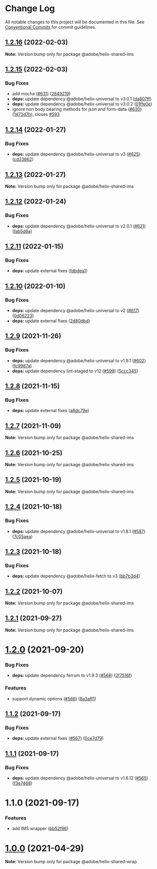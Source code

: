 # Change Log

All notable changes to this project will be documented in this file.
See [Conventional Commits](https://conventionalcommits.org) for commit guidelines.

## [1.2.16](https://github.com/adobe/helix-shared/compare/@adobe/helix-shared-ims@1.2.15...@adobe/helix-shared-ims@1.2.16) (2022-02-03)

**Note:** Version bump only for package @adobe/helix-shared-ims





## [1.2.15](https://github.com/adobe/helix-shared/compare/@adobe/helix-shared-ims@1.2.14...@adobe/helix-shared-ims@1.2.15) (2022-02-03)


### Bug Fixes

* add mocha ([#631](https://github.com/adobe/helix-shared/issues/631)) ([2849219](https://github.com/adobe/helix-shared/commit/2849219986aff4a31f1c6c3d1e137b1e2732027d))
* **deps:** update dependency @adobe/helix-universal to v3.0.1 ([da807ff](https://github.com/adobe/helix-shared/commit/da807ffd1d076f7b97a8cddd9dfb86fe6973847a))
* **deps:** update dependency @adobe/helix-universal to v3.0.2 ([01ffe0e](https://github.com/adobe/helix-shared/commit/01ffe0eae533b016666d9935457fbe19a2b2dd61))
* ignore non body bearing methods for json and form-data ([#630](https://github.com/adobe/helix-shared/issues/630)) ([1473d7b](https://github.com/adobe/helix-shared/commit/1473d7b604bdcab083c93f68731a54067676b5c7)), closes [#593](https://github.com/adobe/helix-shared/issues/593)





## [1.2.14](https://github.com/adobe/helix-shared/compare/@adobe/helix-shared-ims@1.2.13...@adobe/helix-shared-ims@1.2.14) (2022-01-27)


### Bug Fixes

* **deps:** update dependency @adobe/helix-universal to v3 ([#625](https://github.com/adobe/helix-shared/issues/625)) ([cd33862](https://github.com/adobe/helix-shared/commit/cd338620a091c4c7b392ee3da685fbde134ba5b5))





## [1.2.13](https://github.com/adobe/helix-shared/compare/@adobe/helix-shared-ims@1.2.12...@adobe/helix-shared-ims@1.2.13) (2022-01-27)

**Note:** Version bump only for package @adobe/helix-shared-ims





## [1.2.12](https://github.com/adobe/helix-shared/compare/@adobe/helix-shared-ims@1.2.11...@adobe/helix-shared-ims@1.2.12) (2022-01-24)


### Bug Fixes

* **deps:** update dependency @adobe/helix-universal to v2.0.1 ([#621](https://github.com/adobe/helix-shared/issues/621)) ([fab5d6a](https://github.com/adobe/helix-shared/commit/fab5d6a2b500c767e51ae8be6841b688f7afa490))





## [1.2.11](https://github.com/adobe/helix-shared/compare/@adobe/helix-shared-ims@1.2.10...@adobe/helix-shared-ims@1.2.11) (2022-01-15)


### Bug Fixes

* **deps:** update external fixes ([fdbdea1](https://github.com/adobe/helix-shared/commit/fdbdea1b3de6d9323f506766d4a4905f8572700b))





## [1.2.10](https://github.com/adobe/helix-shared/compare/@adobe/helix-shared-ims@1.2.9...@adobe/helix-shared-ims@1.2.10) (2022-01-10)


### Bug Fixes

* **deps:** update dependency @adobe/helix-universal to v2 ([#617](https://github.com/adobe/helix-shared/issues/617)) ([0d06223](https://github.com/adobe/helix-shared/commit/0d0622365e1f33ab50df822ace4067038095df0e))
* **deps:** update external fixes ([2d80dbd](https://github.com/adobe/helix-shared/commit/2d80dbd0a32dba90d83f91cfe403055835647c1e))





## [1.2.9](https://github.com/adobe/helix-shared/compare/@adobe/helix-shared-ims@1.2.8...@adobe/helix-shared-ims@1.2.9) (2021-11-26)


### Bug Fixes

* **deps:** update dependency @adobe/helix-universal to v1.9.1 ([#602](https://github.com/adobe/helix-shared/issues/602)) ([fc9987a](https://github.com/adobe/helix-shared/commit/fc9987a3ec773c5ea0d09a5aef47d1329eb515d5))
* **deps:** update dependency lint-staged to v12 ([#599](https://github.com/adobe/helix-shared/issues/599)) ([5ccc345](https://github.com/adobe/helix-shared/commit/5ccc3452dd9830f26f90d59d2067eea163dd8173))





## [1.2.8](https://github.com/adobe/helix-shared/compare/@adobe/helix-shared-ims@1.2.7...@adobe/helix-shared-ims@1.2.8) (2021-11-15)


### Bug Fixes

* **deps:** update external fixes ([a8dc79e](https://github.com/adobe/helix-shared/commit/a8dc79ee25573553aa5747478b66080888df2240))





## [1.2.7](https://github.com/adobe/helix-shared/compare/@adobe/helix-shared-ims@1.2.6...@adobe/helix-shared-ims@1.2.7) (2021-11-09)

**Note:** Version bump only for package @adobe/helix-shared-ims





## [1.2.6](https://github.com/adobe/helix-shared/compare/@adobe/helix-shared-ims@1.2.5...@adobe/helix-shared-ims@1.2.6) (2021-10-25)

**Note:** Version bump only for package @adobe/helix-shared-ims





## [1.2.5](https://github.com/adobe/helix-shared/compare/@adobe/helix-shared-ims@1.2.4...@adobe/helix-shared-ims@1.2.5) (2021-10-19)

**Note:** Version bump only for package @adobe/helix-shared-ims





## [1.2.4](https://github.com/adobe/helix-shared/compare/@adobe/helix-shared-ims@1.2.3...@adobe/helix-shared-ims@1.2.4) (2021-10-18)


### Bug Fixes

* **deps:** update dependency @adobe/helix-universal to v1.8.1 ([#587](https://github.com/adobe/helix-shared/issues/587)) ([7c05aea](https://github.com/adobe/helix-shared/commit/7c05aea00f8ce00134e7df2619f30a511e524ef6))





## [1.2.3](https://github.com/adobe/helix-shared/compare/@adobe/helix-shared-ims@1.2.2...@adobe/helix-shared-ims@1.2.3) (2021-10-18)


### Bug Fixes

* **deps:** update dependency @adobe/helix-fetch to v3 ([bb7b3d4](https://github.com/adobe/helix-shared/commit/bb7b3d45ff1ddb0681628903a65b7973a64533bc))





## [1.2.2](https://github.com/adobe/helix-shared/compare/@adobe/helix-shared-ims@1.2.1...@adobe/helix-shared-ims@1.2.2) (2021-10-07)

**Note:** Version bump only for package @adobe/helix-shared-ims





## [1.2.1](https://github.com/adobe/helix-shared/compare/@adobe/helix-shared-ims@1.2.0...@adobe/helix-shared-ims@1.2.1) (2021-09-27)

**Note:** Version bump only for package @adobe/helix-shared-ims





# [1.2.0](https://github.com/adobe/helix-shared/compare/@adobe/helix-shared-ims@1.1.2...@adobe/helix-shared-ims@1.2.0) (2021-09-20)


### Bug Fixes

* **deps:** update dependency ferrum to v1.9.3 ([#568](https://github.com/adobe/helix-shared/issues/568)) ([2f7516f](https://github.com/adobe/helix-shared/commit/2f7516fb3ba5aa4041e6d55069f307cef6bf823a))


### Features

* support dynamic options ([#566](https://github.com/adobe/helix-shared/issues/566)) ([8a3aff1](https://github.com/adobe/helix-shared/commit/8a3aff1be380a7c7fb1710bd22ca508d4ca63352))





## [1.1.2](https://github.com/adobe/helix-shared/compare/@adobe/helix-shared-ims@1.1.1...@adobe/helix-shared-ims@1.1.2) (2021-09-17)


### Bug Fixes

* **deps:** update external fixes ([#567](https://github.com/adobe/helix-shared/issues/567)) ([0ce7d79](https://github.com/adobe/helix-shared/commit/0ce7d79342e070b7ad933582fcec8b9b4c60a465))





## [1.1.1](https://github.com/adobe/helix-shared/compare/@adobe/helix-shared-ims@1.1.0...@adobe/helix-shared-ims@1.1.1) (2021-09-17)


### Bug Fixes

* **deps:** update dependency @adobe/helix-universal to v1.6.12 ([#565](https://github.com/adobe/helix-shared/issues/565)) ([f3e7468](https://github.com/adobe/helix-shared/commit/f3e74689b944418c17b3fb8afcdd29fab7082758))





# 1.1.0 (2021-09-17)


### Features

* add IMS wrapper ([bb52f86](https://github.com/adobe/helix-shared/commit/bb52f86b741e9d43b51076c66a767c35028b6169))





# [1.0.0](https://github.com/adobe/helix-shared/compare/@adobe/helix-shared-wrap@0.0.10...@adobe/helix-shared-wrap@1.0.0) (2021-04-29)

**Note:** Version bump only for package @adobe/helix-shared-wrap
